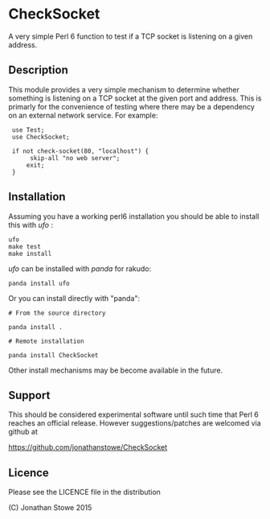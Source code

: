 # CheckSocket

A very simple Perl 6 function to test if a TCP socket is listening on a given address.

## Description

This module provides a very simple mechanism to determine whether something is listening on
a TCP socket at the given port and address.  This is primarly for the convenience of testing
where there may be a dependency on an external network service.  For example:

     use Test;
     use CheckSocket;

     if not check-socket(80, "localhost") {
	      skip-all "no web server";
         exit;
     }

## Installation

Assuming you have a working perl6 installation you should be able to
install this with *ufo* :

    ufo
    make test
    make install

*ufo* can be installed with *panda* for rakudo:

    panda install ufo

Or you can install directly with "panda":

    # From the source directory
   
    panda install .

    # Remote installation

    panda install CheckSocket

Other install mechanisms may be become available in the future.

## Support

This should be considered experimental software until such time that
Perl 6 reaches an official release.  However suggestions/patches are
welcomed via github at

   https://github.com/jonathanstowe/CheckSocket

## Licence

Please see the LICENCE file in the distribution

(C) Jonathan Stowe 2015
